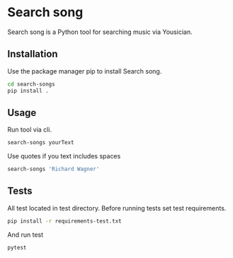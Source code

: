 # Search song

Search song is a Python tool for searching music via Yousician.

## Installation

Use the package manager pip to install Search song.

```bash
cd search-songs
pip install .
```

## Usage

Run tool via cli.
```bash
search-songs yourText
```
Use quotes if you text includes spaces
```bash
search-songs 'Richard Wagner'
```

## Tests

All test located in test directory.
Before running tests set test requirements.
```bash
pip install -r requirements-test.txt
```
And run test

```commandline
pytest
```